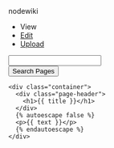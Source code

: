 <!-- TITLE: New -->
<!-- SUBTITLE: A quick summary of New -->

<!doctype html>
<html>
  <head>
    <title>nodewiki - {{ title }}</title>
    <link rel="stylesheet" href="/css/bootstrap.min.css">
    <link rel="stylesheet" href="/css/extra.css">
    <script src="//ajax.googleapis.com/ajax/libs/jquery/2.0.3/jquery.min.js"></script>
    <script src="//ajax.googleapis.com/ajax/libs/angularjs/1.0.8/angular.min.js"></script>
		<script type="text/javascript" async src="https://cdn.mathjax.org/mathjax/latest/MathJax.js?config=TeX-MML-AM_CHTML">
			MathJax.Hub.Config({
				tex2jax: {inlineMath: [['$','$'], ['\\(','\\)']]}
			});		
		</script>
  </head>
  <body>
    <nav class="navbar navbar-default navbar-fixed-top">
    <div class="container">
      <div class="navbar-header">
        <a class="navbar-brand">nodewiki</a>
      </div>
      <div id="navbar">
        <ul class="nav navbar-nav">
          <li class="active"><a>View</a></li>
          <li><a href="/edit/{{ link }}">Edit</a></li>
          <li><a href="/upload/image/view/{{ link }}">Upload</a></li>
        </ul>
				<form class="navbar-form navbar-right" role="search" method="POST" action="/search/">
  				<div class="form-group">
    				<input id="searchbox" name="searchbox" type="text" class="form-control">
  				</div>
  				<button type="submit" class="btn btn-default">Search Pages</button>
				</form>
      </div>
    </div>
    </nav>  
 
    <div class="container">
      <div class="page-header">
        <h1>{{ title }}</h1>
      </div>
      {% autoescape false %}
      <p>{{ text }}</p>
      {% endautoescape %}
    </div>

  </body>
</html>